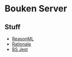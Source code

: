 # Bouken Server

## Stuff

* [ReasonML](https://reasonml.github.io/)
* [Rationale](https://github.com/jonlaing/rationale)
* [BS Jest](https://github.com/glennsl/bs-jest)
